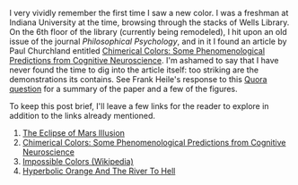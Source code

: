 <!-- 
.. title: Impossible Colors
.. slug: impossible-colors
.. date: 2015-09-02 05:17:12 UTC-04:00
.. tags: impossible colors, psychology, philosophy, perception
.. category: 
.. link: 
.. description: 
.. type: text
-->

I very vividly remember the first time I saw a new color. I was a freshman at Indiana University at the time, browsing through the stacks of Wells Library. On the 6th floor of the library (currently being remodeled), I hit upon an old issue of the journal *Philosophical Psychology*, and in it I found an article by Paul Churchland entitled [Chimerical Colors: Some Phenomenological Predictions from Cognitive Neuroscience](https://www.yumpu.com/en/document/view/33238159/churchland-chimeric-colors). I'm ashamed to say that I have never found the time to dig into the article itself: too striking are the demonstrations its contains. See Frank Heile's response to this [Quora question](https://www.quora.com/Can-you-think-of-a-color-other-than-ones-we-already-have) for a summary of the paper and a few of the figures.

To keep this post brief, I'll leave a few links for the reader to explore in addition to the links already mentioned.

1.  [The Eclipse of Mars Illusion](http://www.moillusions.com/eclipse-of-mars-illusion/)
2.   [Chimerical Colors: Some Phenomenological Predictions from Cognitive Neuroscience](https://www.yumpu.com/en/document/view/33238159/churchland-chimeric-colors)
3.   [Impossible Colors (Wikipedia)](https://en.wikipedia.org/wiki/Impossible_color)
4.   [Hyperbolic Orange And The River To Hell](http://www.luniere.com/2014/03/01/hyperbolic-orange-and-the-river-to-hell/)
